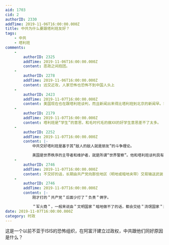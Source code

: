 ```yaml
---
aid: 1703
cid: 2
authorID: 2330
addTime: 2019-11-06T16:00:00.000Z
title: 中共为什么要跟塔利班友好？
tags:
    - 中共
    - 塔利班
comments:
    -
        authorID: 2325
        addTime: 2019-11-06T16:00:00.000Z
        content: 恶政之间抱团。
    -
        authorID: 2278
        addTime: 2019-11-06T16:00:00.000Z
        content: 远交近攻，人家恐怖也恐怖不到中国人头上
    -
        authorID: 2423
        addTime: 2019-11-07T16:00:00.000Z
        content: 美国现在也在跟塔利班谈判，而且新闻出来得比塔利班到北京的新闻早。我不知道为啥中文世界对前者选择性忽略了。阿富汗的政治现实而已。
    -
        authorID: 2179
        addTime: 2019-11-07T16:00:00.000Z
        content: 塔利班是“学生”的意思，和毛时代毛的做XX的好学生意思差不了太多。
    -
        authorID: 2252
        addTime: 2019-11-07T16:00:00.000Z
        content: |-
            中共交好塔利班是基于其“敌人的敌人就是朋友”的斗争理论。

            美国是世界秩序的主导者和维护者，就是所谓“世界警察”。他和塔利班谈判具有合法性，中共和塔利班交好是破坏秩序。
    -
        authorID: 2746
        addTime: 2019-11-07T16:00:00.000Z
        content: 不交好的话，长期由共产党向那些地区（明地或暗地夹带）交易输送武装，过于频繁，不是变成很奇怪的事了么
    -
        authorID: 2746
        addTime: 2019-11-07T16:00:00.000Z
        content: |-
            刚才打的＂共产党＂后面少打了＂负责＂俩字。

            ＂军火商＂，一般来说由＂文明国家＂暗地做不了的话，都会交给＂流氓国家＂来做，有时候是左手跟右手的关系看适合用哪边出面
date: 2019-11-07T16:00:00.000Z
category: 时政
---
```


这是一个以前不亚于ISIS的恐怖组织，在阿富汗建立过政权，中共跟他们同好原因是什么？
